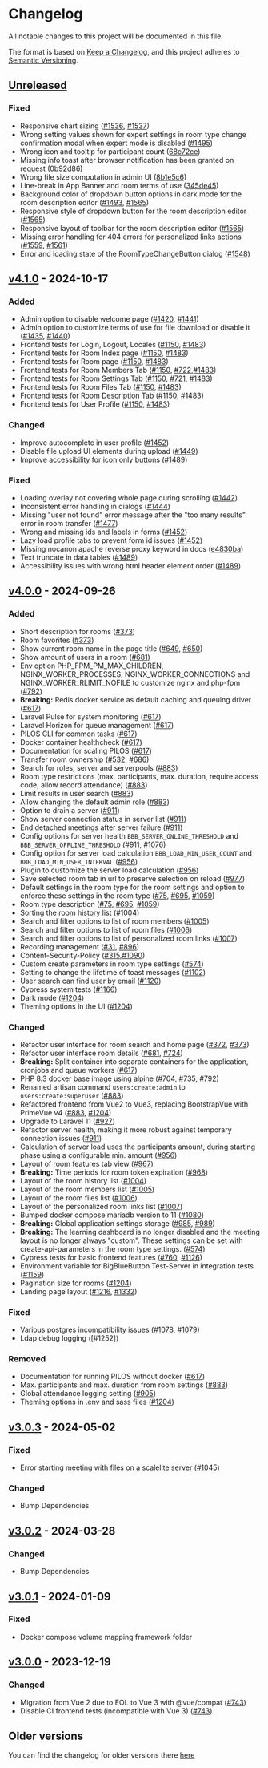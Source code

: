 # Changelog

All notable changes to this project will be documented in this file.

The format is based on [Keep a Changelog](https://keepachangelog.com/en/1.0.0/),
and this project adheres to [Semantic Versioning](https://semver.org/spec/v2.0.0.html).

## [Unreleased]

### Fixed

-   Responsive chart sizing ([#1536], [#1537])
-   Wrong setting values shown for expert settings in room type change confirmation modal when expert mode is disabled ([#1495])
-   Wrong icon and tooltip for participant count ([68c72ce](https://github.com/THM-Health/PILOS/commit/68c72ce573fe9ea9dbabca82792977faa587daf6))
-   Missing info toast after browser notification has been granted on request ([0b92d86](https://github.com/THM-Health/PILOS/commit/0b92d86f3d6a3138dcd19ddac57b5e43b592014c))
-   Wrong file size computation in admin UI ([8b1e5c6](https://github.com/THM-Health/PILOS/commit/8b1e5c68a40de3455d12df2c57dd14aead03fa0c))
-   Line-break in App Banner and room terms of use ([345de45](https://github.com/THM-Health/PILOS/commit/345de458ed4a6cd87b1adfe13c8392cf02500d6f))
-   Background color of dropdown button options in dark mode for the room description editor ([#1493], [#1565])
-   Responsive style of dropdown button for the room description editor ([#1565])
-   Responsive layout of toolbar for the room description editor ([#1565])
-   Missing error handling for 404 errors for personalized links actions ([#1559], [#1561])
-   Error and loading state of the RoomTypeChangeButton dialog ([#1548])

## [v4.1.0] - 2024-10-17

### Added

-   Admin option to disable welcome page ([#1420], [#1441])
-   Admin option to customize terms of use for file download or disable it ([#1435], [#1440])
-   Frontend tests for Login, Logout, Locales ([#1150], [#1483])
-   Frontend tests for Room Index page ([#1150], [#1483])
-   Frontend tests for Room page ([#1150], [#1483])
-   Frontend tests for Room Members Tab ([#1150], [#722],[#1483])
-   Frontend tests for Room Settings Tab ([#1150], [#721], [#1483])
-   Frontend tests for Room Files Tab ([#1150], [#1483])
-   Frontend tests for Room Description Tab ([#1150], [#1483])
-   Frontend tests for User Profile ([#1150], [#1483])

### Changed

-   Improve autocomplete in user profile ([#1452])
-   Disable file upload UI elements during upload ([#1449])
-   Improve accessibility for icon only buttons ([#1489])

### Fixed

-   Loading overlay not covering whole page during scrolling ([#1442])
-   Inconsistent error handling in dialogs ([#1444])
-   Missing "user not found" error message after the "too many results" error in room transfer ([#1477])
-   Wrong and missing ids and labels in forms ([#1452])
-   Lazy load profile tabs to prevent form id issues ([#1452])
-   Missing nocanon apache reverse proxy keyword in docs ([e4830ba](https://github.com/THM-Health/PILOS/commit/e4830ba5ca5ea9dc3f98f7fc6e7cf4e42d1977f4))
-   Text truncate in data tables ([#1489])
-   Accessibility issues with wrong html header element order ([#1489])

## [v4.0.0] - 2024-09-26

### Added

-   Short description for rooms ([#373])
-   Room favorites ([#373])
-   Show current room name in the page title ([#649], [#650])
-   Show amount of users in a room ([#681])
-   Env option PHP_FPM_PM_MAX_CHILDREN, NGINX_WORKER_PROCESSES, NGINX_WORKER_CONNECTIONS and NGINX_WORKER_RLIMIT_NOFILE to customize nginx and php-fpm ([#792])
-   **Breaking:** Redis docker service as default caching and queuing driver ([#617])
-   Laravel Pulse for system monitoring ([#617])
-   Laravel Horizon for queue management ([#617])
-   PILOS CLI for common tasks ([#617])
-   Docker container healthcheck ([#617])
-   Documentation for scaling PILOS ([#617])
-   Transfer room ownership ([#532], [#686])
-   Search for roles, server and serverpools ([#883])
-   Room type restrictions (max. participants, max. duration, require access code, allow record attendance) ([#883])
-   Limit results in user search ([#883])
-   Allow changing the default admin role ([#883])
-   Option to drain a server ([#911])
-   Show server connection status in server list ([#911])
-   End detached meetings after server failure ([#911])
-   Config options for server health `BBB_SERVER_ONLINE_THRESHOLD` and `BBB_SERVER_OFFLINE_THRESHOLD` ([#911], [#1076])
-   Config option for server load calculation `BBB_LOAD_MIN_USER_COUNT` and `BBB_LOAD_MIN_USER_INTERVAL` ([#956])
-   Plugin to customize the server load calculation ([#956])
-   Save selected room tab in url to preserve selection on reload ([#977])
-   Default settings in the room type for the room settings and option to enforce these settings in the room type ([#75], [#695], [#1059])
-   Room type description ([#75], [#695], [#1059])
-   Sorting the room history list ([#1004])
-   Search and filter options to list of room members ([#1005])
-   Search and filter options to list of room files ([#1006])
-   Search and filter options to list of personalized room links ([#1007])
-   Recording management ([#31], [#896])
-   Content-Security-Policy ([#315],[#1090])
-   Custom create parameters in room type settings ([#574])
-   Setting to change the lifetime of toast messages ([#1102])
-   User search can find user by email ([#1120])
-   Cypress system tests ([#1166])
-   Dark mode ([#1204])
-   Theming options in the UI ([#1204])

### Changed

-   Refactor user interface for room search and home page ([#372], [#373])
-   Refactor user interface room details ([#681], [#724])
-   **Breaking:** Split container into separate containers for the application, cronjobs and queue workers ([#617])
-   PHP 8.3 docker base image using alpine ([#704], [#735], [#792])
-   Renamed artisan command `users:create:admin` to `users:create:superuser` ([#883])
-   Refactored frontend from Vue2 to Vue3, replacing BootstrapVue with PrimeVue v4 ([#883], [#1204])
-   Upgrade to Laravel 11 ([#927])
-   Refactor server health, making it more robust against temporary connection issues ([#911])
-   Calculation of server load uses the participants amount, during starting phase using a configurable min. amount ([#956])
-   Layout of room features tab view ([#967])
-   **Breaking:** Time periods for room token expiration ([#968])
-   Layout of the room history list ([#1004])
-   Layout of the room members list ([#1005])
-   Layout of the room files list ([#1006])
-   Layout of the personalized room links list ([#1007])
-   Bumped docker compose mariadb version to 11 ([#1080])
-   **Breaking:** Global application settings storage ([#985], [#989])
-   **Breaking:** The learning dashboard is no longer disabled and the meeting layout is no longer always "custom". These settings can be set with create-api-parameters in the room type settings. ([#574])
-   Cypress tests for basic frontend features ([#760], [#1126])
-   Environment variable for BigBlueButton Test-Server in integration tests ([#1159])
-   Pagination size for rooms ([#1204])
-   Landing page layout ([#1216], [#1332])

### Fixed

-   Various postgres incompatibility issues ([#1078], [#1079])
-   Ldap debug logging ([#1252])

### Removed

-   Documentation for running PILOS without docker ([#617])
-   Max. participants and max. duration from room settings ([#883])
-   Global attendance logging setting ([#905])
-   Theming options in .env and sass files ([#1204])

## [v3.0.3] - 2024-05-02

### Fixed

-   Error starting meeting with files on a scalelite server ([#1045])

### Changed

-   Bump Dependencies

## [v3.0.2] - 2024-03-28

### Changed

-   Bump Dependencies

## [v3.0.1] - 2024-01-09

### Fixed

-   Docker compose volume mapping framework folder

## [v3.0.0] - 2023-12-19

### Changed

-   Migration from Vue 2 due to EOL to Vue 3 with @vue/compat ([#743])
-   Disable CI frontend tests (incompatible with Vue 3) ([#743])

## Older versions

You can find the changelog for older versions there [here](https://github.com/THM-Health/PILOS/blob/2.x/CHANGELOG.md)

[#31]: https://github.com/THM-Health/PILOS/issues/31
[#75]: https://github.com/THM-Health/PILOS/issues/75
[#315]: https://github.com/THM-Health/PILOS/issues/315
[#372]: https://github.com/THM-Health/PILOS/issues/372
[#373]: https://github.com/THM-Health/PILOS/pull/373
[#532]: https://github.com/THM-Health/PILOS/issues/532
[#574]: https://github.com/THM-Health/PILOS/pull/574
[#617]: https://github.com/THM-Health/PILOS/pull/617
[#649]: https://github.com/THM-Health/PILOS/issues/649
[#650]: https://github.com/THM-Health/PILOS/pull/650
[#681]: https://github.com/THM-Health/PILOS/pull/681
[#686]: https://github.com/THM-Health/PILOS/pull/686
[#695]: https://github.com/THM-Health/PILOS/issues/695
[#704]: https://github.com/THM-Health/PILOS/issues/704
[#721]: https://github.com/THM-Health/PILOS/issues/721
[#722]: https://github.com/THM-Health/PILOS/issues/722
[#724]: https://github.com/THM-Health/PILOS/pull/724
[#735]: https://github.com/THM-Health/PILOS/pull/735
[#743]: https://github.com/THM-Health/PILOS/pull/743
[#760]: https://github.com/THM-Health/PILOS/issues/760
[#792]: https://github.com/THM-Health/PILOS/pull/792
[#883]: https://github.com/THM-Health/PILOS/pull/883
[#896]: https://github.com/THM-Health/PILOS/pull/896
[#905]: https://github.com/THM-Health/PILOS/pull/905
[#911]: https://github.com/THM-Health/PILOS/pull/911
[#927]: https://github.com/THM-Health/PILOS/pull/927
[#956]: https://github.com/THM-Health/PILOS/pull/956
[#967]: https://github.com/THM-Health/PILOS/pull/967
[#968]: https://github.com/THM-Health/PILOS/pull/968
[#977]: https://github.com/THM-Health/PILOS/pull/977
[#985]: https://github.com/THM-Health/PILOS/issues/985
[#989]: https://github.com/THM-Health/PILOS/pull/989
[#1004]: https://github.com/THM-Health/PILOS/pull/1004
[#1005]: https://github.com/THM-Health/PILOS/pull/1005
[#1006]: https://github.com/THM-Health/PILOS/pull/1006
[#1007]: https://github.com/THM-Health/PILOS/pull/1007
[#1045]: https://github.com/THM-Health/PILOS/issues/1045
[#1059]: https://github.com/THM-Health/PILOS/pull/1059
[#1071]: https://github.com/THM-Health/PILOS/issues/1071
[#1076]: https://github.com/THM-Health/PILOS/issues/1076
[#1078]: https://github.com/THM-Health/PILOS/issues/1078
[#1079]: https://github.com/THM-Health/PILOS/pull/1079
[#1080]: https://github.com/THM-Health/PILOS/pull/1080
[#1090]: https://github.com/THM-Health/PILOS/pull/1090
[#1102]: https://github.com/THM-Health/PILOS/pull/1102
[#1120]: https://github.com/THM-Health/PILOS/pull/1120
[#1126]: https://github.com/THM-Health/PILOS/pull/1126
[#1150]: https://github.com/THM-Health/PILOS/issues/1150
[#1159]: https://github.com/THM-Health/PILOS/pull/1159
[#1166]: https://github.com/THM-Health/PILOS/pull/1166
[#1204]: https://github.com/THM-Health/PILOS/pull/1204
[#1216]: https://github.com/THM-Health/PILOS/issues/1216
[#1332]: https://github.com/THM-Health/PILOS/pull/1332
[#1420]: https://github.com/THM-Health/PILOS/issues/1420
[#1435]: https://github.com/THM-Health/PILOS/issues/1435
[#1440]: https://github.com/THM-Health/PILOS/pull/1440
[#1441]: https://github.com/THM-Health/PILOS/pull/1441
[#1442]: https://github.com/THM-Health/PILOS/pull/1442
[#1444]: https://github.com/THM-Health/PILOS/pull/1444
[#1449]: https://github.com/THM-Health/PILOS/pull/1449
[#1452]: https://github.com/THM-Health/PILOS/pull/1452
[#1477]: https://github.com/THM-Health/PILOS/pull/1477
[#1483]: https://github.com/THM-Health/PILOS/pull/1483
[#1489]: https://github.com/THM-Health/PILOS/pull/1489
[#1493]: https://github.com/THM-Health/PILOS/issues/1493
[#1495]: https://github.com/THM-Health/PILOS/pull/1495
[#1536]: https://github.com/THM-Health/PILOS/issues/1536
[#1537]: https://github.com/THM-Health/PILOS/pull/1537
[#1548]: https://github.com/THM-Health/PILOS/pull/1548
[#1559]: https://github.com/THM-Health/PILOS/issues/1559
[#1561]: https://github.com/THM-Health/PILOS/pull/1561
[#1565]: https://github.com/THM-Health/PILOS/pull/1565
[unreleased]: https://github.com/THM-Health/PILOS/compare/v4.1.0...develop
[v3.0.0]: https://github.com/THM-Health/PILOS/releases/tag/v3.0.0
[v3.0.1]: https://github.com/THM-Health/PILOS/releases/tag/v3.0.1
[v3.0.2]: https://github.com/THM-Health/PILOS/releases/tag/v3.0.2
[v3.0.3]: https://github.com/THM-Health/PILOS/releases/tag/v3.0.3
[v4.0.0]: https://github.com/THM-Health/PILOS/releases/tag/v4.0.0
[v4.1.0]: https://github.com/THM-Health/PILOS/releases/tag/v4.1.0
